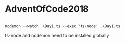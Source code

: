 # AdventOfCode2018
<code>
nodemon --watch .\Day1.ts --exec 'ts-node' .\Day1.ts
</code>

ts-node and nodemon need to be installed globally
